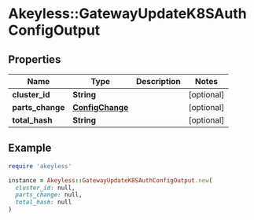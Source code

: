 # Akeyless::GatewayUpdateK8SAuthConfigOutput

## Properties

| Name | Type | Description | Notes |
| ---- | ---- | ----------- | ----- |
| **cluster_id** | **String** |  | [optional] |
| **parts_change** | [**ConfigChange**](ConfigChange.md) |  | [optional] |
| **total_hash** | **String** |  | [optional] |

## Example

```ruby
require 'akeyless'

instance = Akeyless::GatewayUpdateK8SAuthConfigOutput.new(
  cluster_id: null,
  parts_change: null,
  total_hash: null
)
```

